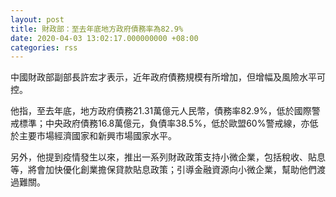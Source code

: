 ```yaml
---
layout: post
title: 財政部：至去年底地方政府債務率為82.9%
date: 2020-04-03 13:02:17.000000000 +08:00
categories: rss
---
```


中國財政部副部長許宏才表示，近年政府債務規模有所增加，但增幅及風險水平可控。

他指，至去年底，地方政府債務21.31萬億元人民幣，債務率82.9%，低於國際警戒標準；中央政府債務16.8萬億元，負債率38.5%，低於歐盟60%警戒線，亦低於主要市場經濟國家和新興市場國家水平。

另外，他提到疫情發生以來，推出一系列財政政策支持小微企業，包括稅收、貼息等，將會加快優化創業擔保貸款貼息政策；引導金融資源向小微企業，幫助他們渡過難關。
